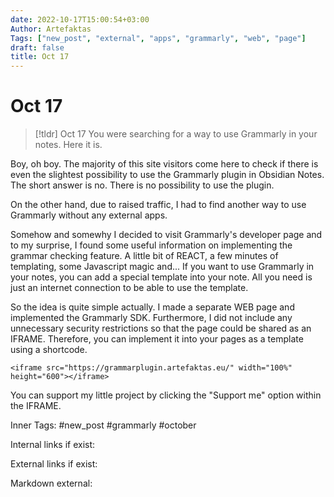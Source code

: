 ```yaml
---
date: 2022-10-17T15:00:54+03:00
Author: Artefaktas
Tags: ["new_post", "external", "apps", "grammarly", "web", "page"]
draft: false
title: Oct 17
---
```


# Oct 17

> [!tldr] Oct 17
> You were searching for a way to use Grammarly in your notes. Here it is.

Boy, oh boy. The majority of this site visitors come here to check if there is even the slightest possibility to use the Grammarly plugin in Obsidian Notes. The short answer is no. There is no possibility to use the plugin.

On the other hand, due to raised traffic, I had to find another way to use Grammarly without any external apps.

Somehow and somewhy I decided to visit Grammarly's developer page and to my surprise, I found some useful information on implementing the grammar checking feature. A little bit of REACT, a few minutes of templating, some Javascript magic and... If you want to use Grammarly in your notes, you can add a special template into your note. All you need is just an internet connection to be able to use the template.

So the idea is quite simple actually. I made a separate WEB page and implemented the Grammarly SDK. Furthermore, I did not include any unnecessary security restrictions so that the page could be shared as an IFRAME. Therefore, you can implement it into your pages as a template using a shortcode.

```
<iframe src="https://grammarplugin.artefaktas.eu/" width="100%" height="600"></iframe>
```

You can support my little project by clicking the "Support me" option within the IFRAME.

Inner Tags: #new_post #grammarly #october

Internal links if exist:

External links if exist:

Markdown external:
